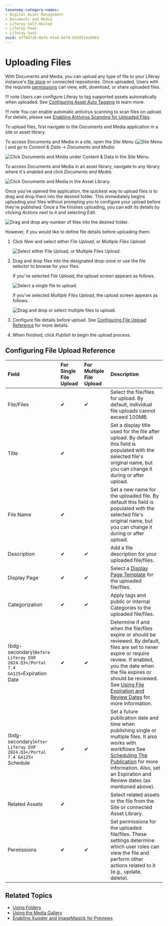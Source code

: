 ```yaml
---
taxonomy-category-names:
- Digital Asset Management
- Documents and Media
- Liferay Self-Hosted
- Liferay PaaS
- Liferay SaaS
uuid: aff8d726-8efe-41e6-bef8-6d3831ea94b1
---
```


# Uploading Files

With Documents and Media, you can upload any type of file to your Liferay instance's [file store](../../../system-administration/file-storage.md) or connected repositories. Once uploaded, Users with the requisite [permissions](../publishing-and-sharing/managing-document-access/documents-and-media-permissions-reference.md) can view, edit, download, or share uploaded files.

!!! note
    Users can configure Liferay to tag supported assets automatically when uploaded. See [Configuring Asset Auto Tagging](../../tags-and-categories/auto-tagging/configuring-asset-auto-tagging.md) to learn more.

!!! note
    You can enable automatic antivirus scanning to scan files on upload. For details, please see [Enabling Antivirus Scanning for Uploaded Files](../../../system-administration/file-storage/enabling-antivirus-scanning-for-uploaded-files.md).

To upload files, first navigate to the Documents and Media application in a site or asset library.

To access Documents and Media in a site, open the *Site Menu* (![Site Menu](../../../images/icon-product-menu.png)) and go to *Content & Data* &rarr; *Documents and Media*.

![Click Documents and Media under Content & Data in the Site Menu.](./uploading-files/images/01.png)

To access Documents and Media in an asset library, navigate to any library where it's enabled and click *Documents and Media*.

![Click Documents and Media in the Asset Library.](./uploading-files/images/02.png)

Once you've opened the application, the quickest way to upload files is to drag and drop them into the desired folder. This immediately begins uploading your files without prompting you to configure your upload before they're published. Once a file finishes uploading, you can edit its details by clicking *Actions* next to it and selecting *Edit*.

![Drag and drop any number of files into the desired folder.](./uploading-files/images/03.png)

However, if you would like to define file details before uploading them:

1. Click *New* and select either *File Upload*, or *Multiple Files Upload*.

   ![Select either File Upload, or Multiple Files Upload.](./uploading-files/images/04.png)

1. Drag and drop files into the designated drop-zone or use the file selector to browse for your files.

   If you've selected *File Upload*, the upload screen appears as follows.

   ![Select a single file to upload.](./uploading-files/images/05.png)

   If you've selected *Multiple Files Upload*, the upload screen appears as follows.

   ![Drag and drop or select multiple files to upload.](./uploading-files/images/06.png)

1. Configure file details before upload. See [Configuring File Upload Reference](#configuring-file-upload-reference) for more details.

1. When finished, click *Publish* to begin the upload process.

## Configuring File Upload Reference

| Field                                                                         | For Single File Upload | For Multiple File Upload | Description                                                                                                                                                                                                                                                                                                           |
| :---------------------------------------------------------------------------- | :--------------------- | :----------------------- | :-------------------------------------------------------------------------------------------------------------------------------------------------------------------------------------------------------------------------------------------------------------------------------------------------------------------- |
| File/Files                                                                    | &#10004;               | &#10004;                 | Select the file/files for upload. By default, individual file uploads cannot exceed 100MB.                                                                                                                                                                                                                            |
| Title                                                                         | &#10004;               |                          | Set a display title used for the file after upload. By default this field is populated with the selected file's original name, but you can change it during or after upload.                                                                                                                                          |
| File Name                                                                     | &#10004;               |                          | Set a new name for the uploaded file. By default this field is populated with the selected file's original name, but you can change it during or after upload.                                                                                                                                                        |
| Description                                                                   | &#10004;               | &#10004;                 | Add a file description for your uploaded file/files.                                                                                                                                                                                                                                                                  |
| Display Page                                                                  | &#10004;               | &#10004;                 | Select a [Display Page Template](../../../site-building/displaying-content/using-display-page-templates.md) for the uploaded file/files.                                                                                                                                                                              |
| Categorization                                                                | &#10004;               | &#10004;                 | Apply tags and public or internal Categories to the uploaded file/files.                                                                                                                                                                                                                                              |
| {bdg-secondary}`Before Liferay DXP 2024.Q3+/Portal 7.4 GA125+`Expiration Date | &#10004;               | &#10004;                 | Determine if and when the file/files expire or should be reviewed. By default, files are set to never expire or require review. If enabled, you the date when the file expires or should be reviewed. See [Using File Expiration and Review Dates](./using-file-expiration-and-review-dates.md) for more information. |
| {bdg-secondary}`After Liferay DXP 2024.Q3+/Portal 7.4 GA125+` Schedule        | &#10004;               | &#10004;                 | Set a future publication date and time when publishing single or multiple files. It also works with workflows See [Scheduling The Publication](./using-file-expiration-and-review-dates.md#scheduling-the-publication) for more information. Also, set an Expiration and Review dates (as mentioned above).           |
| Related Assets                                                                | &#10004;               |                          | Select related assets or the file from the Site or connected Asset Library.                                                                                                                                                                                                                                           |
| Permissions                                                                   | &#10004;               | &#10004;                 | Set permissions for the uploaded file/files. These settings determine which user roles can view the file and perform other actions related to it (e.g., update, delete).                                                                                                                                              |

## Related Topics

- [Using Folders](./using-folders.md)
- [Using the Media Gallery](../publishing-and-sharing/publishing-documents.md#using-the-media-gallery-widget)
- [Enabling Xuggler and ImageMagick for Previews](../../../system-administration/using-the-server-administration-panel/configuring-external-services.md#enabling-document-previews)
